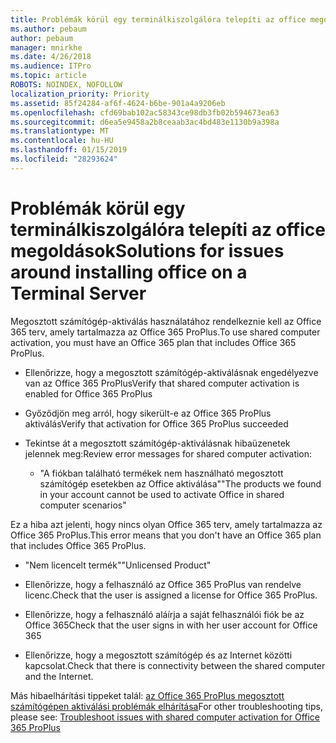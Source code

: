 ```yaml
---
title: Problémák körül egy terminálkiszolgálóra telepíti az office megoldások
ms.author: pebaum
author: pebaum
manager: mnirkhe
ms.date: 4/26/2018
ms.audience: ITPro
ms.topic: article
ROBOTS: NOINDEX, NOFOLLOW
localization_priority: Priority
ms.assetid: 85f24284-af6f-4624-b6be-901a4a9206eb
ms.openlocfilehash: cfd69bab102ac58343ce98db3fb02b594673ea63
ms.sourcegitcommit: d6ea5e9458a2b8ceaab3ac4bd483e1130b9a398a
ms.translationtype: MT
ms.contentlocale: hu-HU
ms.lasthandoff: 01/15/2019
ms.locfileid: "28293624"
---
```

# <a name="solutions-for-issues-around-installing-office-on-a-terminal-server"></a><span data-ttu-id="6bd5e-102">Problémák körül egy terminálkiszolgálóra telepíti az office megoldások</span><span class="sxs-lookup"><span data-stu-id="6bd5e-102">Solutions for issues around installing office on a Terminal Server</span></span>

<span data-ttu-id="6bd5e-103">Megosztott számítógép-aktiválás használatához rendelkeznie kell az Office 365 terv, amely tartalmazza az Office 365 ProPlus.</span><span class="sxs-lookup"><span data-stu-id="6bd5e-103">To use shared computer activation, you must have an Office 365 plan that includes Office 365 ProPlus.</span></span>
  
- <span data-ttu-id="6bd5e-104">Ellenőrizze, hogy a megosztott számítógép-aktiválásnak engedélyezve van az Office 365 ProPlus</span><span class="sxs-lookup"><span data-stu-id="6bd5e-104">Verify that shared computer activation is enabled for Office 365 ProPlus</span></span>
    
- <span data-ttu-id="6bd5e-105">Győződjön meg arról, hogy sikerült-e az Office 365 ProPlus aktiválás</span><span class="sxs-lookup"><span data-stu-id="6bd5e-105">Verify that activation for Office 365 ProPlus succeeded</span></span>
    
- <span data-ttu-id="6bd5e-106">Tekintse át a megosztott számítógép-aktiválásnak hibaüzenetek jelennek meg:</span><span class="sxs-lookup"><span data-stu-id="6bd5e-106">Review error messages for shared computer activation:</span></span>
    
  - <span data-ttu-id="6bd5e-107">"A fiókban található termékek nem használható megosztott számítógép esetekben az Office aktiválása"</span><span class="sxs-lookup"><span data-stu-id="6bd5e-107">"The products we found in your account cannot be used to activate Office in shared computer scenarios"</span></span>
  
<span data-ttu-id="6bd5e-108">Ez a hiba azt jelenti, hogy nincs olyan Office 365 terv, amely tartalmazza az Office 365 ProPlus.</span><span class="sxs-lookup"><span data-stu-id="6bd5e-108">This error means that you don't have an Office 365 plan that includes Office 365 ProPlus.</span></span>
    
  - <span data-ttu-id="6bd5e-109">"Nem licencelt termék"</span><span class="sxs-lookup"><span data-stu-id="6bd5e-109">"Unlicensed Product"</span></span>
    
  - <span data-ttu-id="6bd5e-110">Ellenőrizze, hogy a felhasználó az Office 365 ProPlus van rendelve licenc.</span><span class="sxs-lookup"><span data-stu-id="6bd5e-110">Check that the user is assigned a license for Office 365 ProPlus.</span></span>
    
  - <span data-ttu-id="6bd5e-111">Ellenőrizze, hogy a felhasználó aláírja a saját felhasználói fiók be az Office 365</span><span class="sxs-lookup"><span data-stu-id="6bd5e-111">Check that the user signs in with her user account for Office 365</span></span>
    
  - <span data-ttu-id="6bd5e-112">Ellenőrizze, hogy a megosztott számítógép és az Internet közötti kapcsolat.</span><span class="sxs-lookup"><span data-stu-id="6bd5e-112">Check that there is connectivity between the shared computer and the Internet.</span></span>
    
<span data-ttu-id="6bd5e-113">Más hibaelhárítási tippeket talál: [az Office 365 ProPlus megosztott számítógépen aktiválási problémák elhárítása](https://docs.microsoft.com/DeployOffice/troubleshoot-issues-with-shared-computer-activation-for-office-365-proplus)</span><span class="sxs-lookup"><span data-stu-id="6bd5e-113">For other troubleshooting tips, please see: [Troubleshoot issues with shared computer activation for Office 365 ProPlus](https://docs.microsoft.com/DeployOffice/troubleshoot-issues-with-shared-computer-activation-for-office-365-proplus)</span></span>
  

